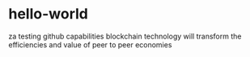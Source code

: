 # hello-world
za testing github capabilities
blockchain technology will transform the efficiencies and value of peer to peer economies
